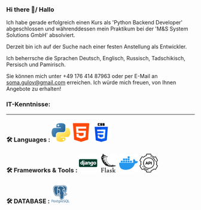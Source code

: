 ### Hi there 👋/ Hallo

Ich habe gerade erfolgreich einen Kurs als 'Python Backend Developer' abgeschlossen und währenddessen mein Praktikum bei der 'M&S System Solutions GmbH' absolviert.

Derzeit bin ich auf der Suche nach einer festen Anstellung als Entwickler.

Ich beherrsche die Sprachen Deutsch, Englisch, Russisch, Tadschikisch, Persisch und Pamirisch.

Sie können mich unter +49 176 414 87963 oder per E-Mail an soma.gulov@gmail.com erreichen. Ich würde mich freuen, von Ihnen Angebote zu erhalten!

### IT-Kenntnisse: 

---
### :hammer_and_wrench: Languages :  <img alt="Python" src="icons\python.png" width="50" height="50"> <img src="icons\html-5.png" width="50" height="50"> <img src="icons\css-3.png" width="50" height="50">



### :hammer_and_wrench: Frameworks & Tools :   <img src="icons\django.png" width="50" height="50"> <img src="icons\flask.png" width="50" height="50"> <img src="icons\docker.png" width="50" height="50"> <img src="icons\api.png" width="50" height="50">



### :hammer_and_wrench: DATABASE :   <img src="icons\postgresql.png" width="50" height="50">


<!--
**Pomiray92/Pomiray92** is a ✨ _special_ ✨ repository because its `README.md` (this file) appears on your GitHub profile.

Here are some ideas to get you started:

- 🔭 I’m currently working on ...
- 🌱 I’m currently learning ...
- 👯 I’m looking to collaborate on ...
- 🤔 I’m looking for help with ...
- 💬 Ask me about ...
- 📫 How to reach me: ...
- 😄 Pronouns: ...
- ⚡ Fun fact: ...
-->

